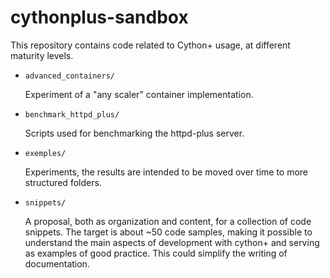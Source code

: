 # cythonplus-sandbox

This repository contains code related to Cython+ usage, at different maturity levels.

-   `advanced_containers/`

      Experiment of a "any scaler" container implementation.

-   `benchmark_httpd_plus/`

      Scripts used for benchmarking the httpd-plus server.

-   `exemples/`

      Experiments, the results are intended to be moved over time to more structured
      folders.

-   `snippets/`

    A proposal, both as organization and content, for a collection of code snippets.
    The target is about ~50 code samples, making it possible to understand the main
    aspects of development with cython+ and serving
    as examples of good practice. This could simplify the writing of documentation.
